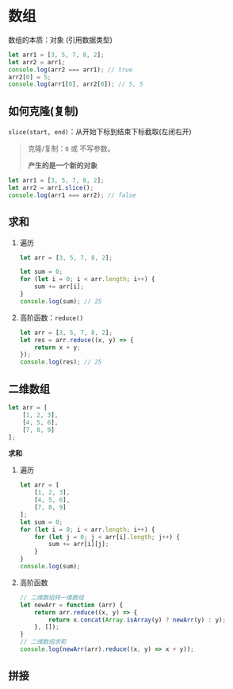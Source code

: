 # 数组

数组的本质：对象 (引用数据类型)

```javascript
let arr1 = [3, 5, 7, 8, 2];
let arr2 = arr1;
console.log(arr2 === arr1); // true
arr2[0] = 5;
console.log(arr1[0], arr2[0]); // 5, 5
```

## 如何克隆(复制)

`slice(start, end)`：从开始下标到结束下标截取(左闭右开)

> 克隆/复制：`0` 或 不写参数。
>
> **产生的是一个新的对象**

```javascript
let arr1 = [3, 5, 7, 8, 2];
let arr2 = arr1.slice();
console.log(arr1 === arr2); // false
```

## 求和

1. 遍历

   ```javascript
   let arr = [3, 5, 7, 8, 2];
   
   let sum = 0;
   for (let i = 0; i < arr.length; i++) {
       sum += arr[i];
   }
   console.log(sum); // 25
   ```

2. 高阶函数：`reduce()`

   ```javascript
   let arr = [3, 5, 7, 8, 2];
   let res = arr.reduce((x, y) => {
       return x + y;
   });
   console.log(res); // 25
   ```


## 二维数组

```javascript
let arr = [
    [1, 2, 3],
    [4, 5, 6],
    [7, 8, 9]
];
```

**求和**

1. 遍历

   ```javascript
   let arr = [
       [1, 2, 3],
       [4, 5, 6],
       [7, 8, 9]
   ];
   let sum = 0;
   for (let i = 0; i < arr.length; i++) {
       for (let j = 0; j < arr[i].length; j++) {
           sum += arr[i][j];
       }
   }
   console.log(sum);
   ```

2. 高阶函数

   ```javascript
   // 二维数组转一维数组
   let newArr = function (arr) {
       return arr.reduce((x, y) => {
           return x.concat(Array.isArray(y) ? newArr(y) : y);
       }, []);
   }
   // 二维数组求和
   console.log(newArr(arr).reduce((x, y) => x + y));
   ```

## 拼接

